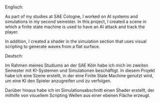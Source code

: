 Englisch:

As part of my studies at SAE Cologne, I worked on AI systems and simulations in my second semester. In this project, I created a scene in which a finite state machine is used to have an AI attack and track the player.

In addition, I created a shader in the simulation section that uses visual scripting to generate waves from a flat surface.

Deutsch:

Im Rahmen meines Studiums an der SAE Köln habe ich mich im zweiten Semester mit KI-Systemen und Simulationen beschäftigt. In diesem Projekt habe ich eine Szene erstellt, in der eine Finite State Machine genutzt wird, um eine KI den Spieler anzugreifen und zu verfolgen.

Darüber hinaus habe ich im Simulationsabschnitt einen Shader erstellt, der mithilfe von visuellem Scripting Wellen aus einer ebenen Fläche erzeugt.
